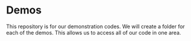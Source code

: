 # Demos 
This repository is for our demonstration codes. We will create a folder for each of the demos. This allows us to access all of our code in one area. 
